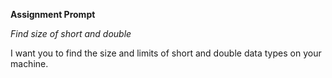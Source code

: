 **Assignment Prompt**

*Find size of short and double*

I want you to find the size and limits of short and double data types on your machine.
